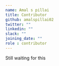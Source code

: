 ```yaml
---
name: Amal s pillai
title: Contributor
github: amalspillai02
twitter: ""
linkedin: ""
slack: ""
joining_date: ""
role : contributor
---
```


Still waiting for this
